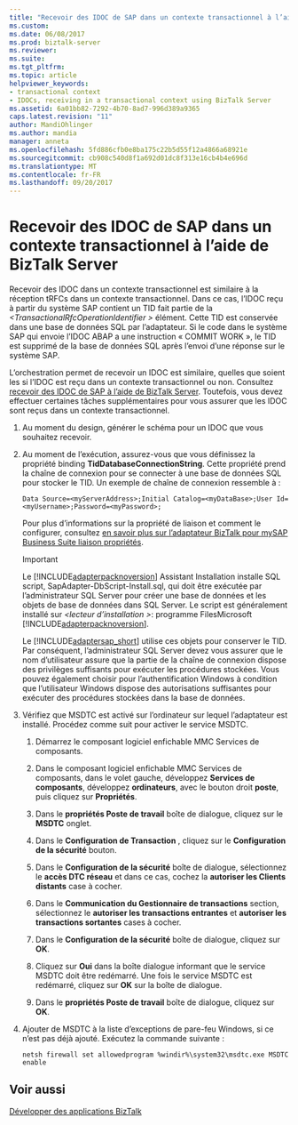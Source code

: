 ```yaml
---
title: "Recevoir des IDOC de SAP dans un contexte transactionnel à l’aide de BizTalk Server | Documents Microsoft"
ms.custom: 
ms.date: 06/08/2017
ms.prod: biztalk-server
ms.reviewer: 
ms.suite: 
ms.tgt_pltfrm: 
ms.topic: article
helpviewer_keywords:
- transactional context
- IDOCs, receiving in a transactional context using BizTalk Server
ms.assetid: 6a01bb82-7292-4b70-8ad7-996d389a9365
caps.latest.revision: "11"
author: MandiOhlinger
ms.author: mandia
manager: anneta
ms.openlocfilehash: 5fd886cfb0e8ba175c22b5d55f12a4866a68921e
ms.sourcegitcommit: cb908c540d8f1a692d01dc8f313e16cb4b4e696d
ms.translationtype: MT
ms.contentlocale: fr-FR
ms.lasthandoff: 09/20/2017
---
```

# <a name="receive-idocs-from-sap-in-a-transactional-context-using-biztalk-server"></a>Recevoir des IDOC de SAP dans un contexte transactionnel à l’aide de BizTalk Server
Recevoir des IDOC dans un contexte transactionnel est similaire à la réception tRFCs dans un contexte transactionnel. Dans ce cas, l’IDOC reçu à partir du système SAP contient un TID fait partie de la  *\<TransactionalRfcOperationIdentifier >* élément. Cette TID est conservée dans une base de données SQL par l’adaptateur. Si le code dans le système SAP qui envoie l’IDOC ABAP a une instruction « COMMIT WORK », le TID est supprimé de la base de données SQL après l’envoi d’une réponse sur le système SAP.  
  
 L’orchestration permet de recevoir un IDOC est similaire, quelles que soient les si l’IDOC est reçu dans un contexte transactionnel ou non. Consultez [recevoir des IDOC de SAP à l’aide de BizTalk Server](../../adapters-and-accelerators/adapter-sap/receive-idocs-from-sap-using-biztalk-server.md). Toutefois, vous devez effectuer certaines tâches supplémentaires pour vous assurer que les IDOC sont reçus dans un contexte transactionnel.  
  
1.  Au moment du design, générer le schéma pour un IDOC que vous souhaitez recevoir.  
  
2.  Au moment de l’exécution, assurez-vous que vous définissez la propriété binding **TidDatabaseConnectionString**. Cette propriété prend la chaîne de connexion pour se connecter à une base de données SQL pour stocker le TID. Un exemple de chaîne de connexion ressemble à :  
  
    ```  
    Data Source=<myServerAddress>;Initial Catalog=<myDataBase>;User Id=<myUsername>;Password=<myPassword>;  
    ```  
  
     Pour plus d’informations sur la propriété de liaison et comment le configurer, consultez [en savoir plus sur l’adaptateur BizTalk pour mySAP Business Suite liaison propriétés](../../adapters-and-accelerators/adapter-sap/read-about-biztalk-adapter-for-mysap-business-suite-binding-properties.md).  
  
    > [!IMPORTANT]
    >  Le [!INCLUDE[adapterpacknoversion](../../includes/adapterpacknoversion-md.md)] Assistant Installation installe SQL script, SapAdapter-DbScript-Install.sql, qui doit être exécutée par l’administrateur SQL Server pour créer une base de données et les objets de base de données dans SQL Server. Le script est généralement installé sur  *\<lecteur d’installation >*: programme FilesMicrosoft [!INCLUDE[adapterpacknoversion](../../includes/adapterpacknoversion-md.md)].  
    >   
    >  Le [!INCLUDE[adaptersap_short](../../includes/adaptersap-short-md.md)] utilise ces objets pour conserver le TID. Par conséquent, l’administrateur SQL Server devez vous assurer que le nom d’utilisateur assure que la partie de la chaîne de connexion dispose des privilèges suffisants pour exécuter les procédures stockées. Vous pouvez également choisir pour l’authentification Windows à condition que l’utilisateur Windows dispose des autorisations suffisantes pour exécuter des procédures stockées dans la base de données.  
  
3.  Vérifiez que MSDTC est activé sur l’ordinateur sur lequel l’adaptateur est installé. Procédez comme suit pour activer le service MSDTC.  
  
    1.  Démarrez le composant logiciel enfichable MMC Services de composants.  
  
    2.  Dans le composant logiciel enfichable MMC Services de composants, dans le volet gauche, développez **Services de composants**, développez **ordinateurs**, avec le bouton droit **poste**, puis cliquez sur  **Propriétés**.  
  
    3.  Dans le **propriétés Poste de travail** boîte de dialogue, cliquez sur le **MSDTC** onglet.  
  
    4.  Dans le **Configuration de Transaction** , cliquez sur le **Configuration de la sécurité** bouton.  
  
    5.  Dans le **Configuration de la sécurité** boîte de dialogue, sélectionnez le **accès DTC réseau** et dans ce cas, cochez la **autoriser les Clients distants** case à cocher.  
  
    6.  Dans le **Communication du Gestionnaire de transactions** section, sélectionnez le **autoriser les transactions entrantes** et **autoriser les transactions sortantes** cases à cocher.  
  
    7.  Dans le **Configuration de la sécurité** boîte de dialogue, cliquez sur **OK**.  
  
    8.  Cliquez sur **Oui** dans la boîte dialogue informant que le service MSDTC doit être redémarré. Une fois le service MSDTC est redémarré, cliquez sur **OK** sur la boîte de dialogue.  
  
    9. Dans le **propriétés Poste de travail** boîte de dialogue, cliquez sur **OK**.  
  
4.  Ajouter de MSDTC à la liste d’exceptions de pare-feu Windows, si ce n’est pas déjà ajouté. Exécutez la commande suivante :  
  
    ```  
    netsh firewall set allowedprogram %windir%\system32\msdtc.exe MSDTC enable  
    ```  
  
## <a name="see-also"></a>Voir aussi  
[Développer des applications BizTalk](../../adapters-and-accelerators/adapter-sap/develop-biztalk-applications-using-the-sap-adapter.md)